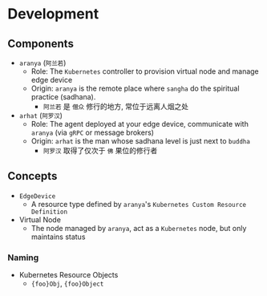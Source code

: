 # Development

## Components

- `aranya` (`阿兰若`)
  - Role: The `Kubernetes` controller to provision virtual node and manage edge device
  - Origin: `aranya` is the remote place where `sangha` do the spiritual practice (sadhana).
    - `阿兰若` 是 `僧众` 修行的地方, 常位于远离人烟之处
- `arhat` (`阿罗汉`)
  - Role: The agent deployed at your edge device, communicate with `aranya` (via `gRPC` or message brokers)
  - Origin: `arhat` is the man whose sadhana level is just next to `buddha`
    - `阿罗汉` 取得了仅次于 `佛` 果位的修行者

## Concepts

- `EdgeDevice`
  - A resource type defined by `aranya`'s `Kubernetes Custom Resource Definition`
- Virtual Node
  - The node managed by `aranya`, act as a `Kubernetes` node, but only maintains status

### Naming

- Kubernetes Resource Objects
  - `{foo}Obj`, `{foo}Object`
